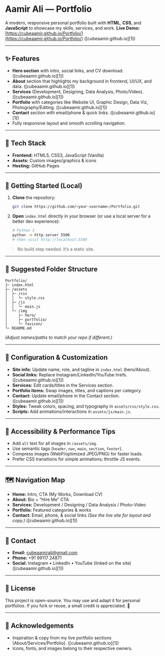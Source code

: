 # Aamir Ali — Portfolio

A modern, responsive personal portfolio built with **HTML**, **CSS**, and **JavaScript** to showcase my skills, services, and work.
**Live Demo:** [https://cubeaamir.github.io/Portfolio/](https://cubeaamir.github.io/Portfolio/) ([cubeaamir.github.io][1])

---

## ✨ Features

* **Hero section** with intro, social links, and CV download. ([cubeaamir.github.io][1])
* **About** section that highlights my background in frontend, UI/UX, and data. ([cubeaamir.github.io][1])
* **Services** (Development, Designing, Data Analysis, Photo/Video). ([cubeaamir.github.io][1])
* **Portfolio** with categories like Website UI, Graphic Design, Data Viz, Photography/Editing. ([cubeaamir.github.io][1])
* **Contact** section with email/phone & quick links. ([cubeaamir.github.io][1])
* Fully responsive layout and smooth scrolling navigation.

---

## 🧰 Tech Stack

* **Frontend:** HTML5, CSS3, JavaScript (Vanilla)
* **Assets:** Custom images/graphics & icons
* **Hosting:** GitHub Pages

---

## 🚀 Getting Started (Local)

1. **Clone** the repository:

   ```bash
   git clone https://github.com/<your-username>/Portfolio.git
   ```
2. **Open** `index.html` directly in your browser
   (or use a local server for a better dev experience):

   ```bash
   # Python 3
   python -m http.server 5500
   # then visit http://localhost:5500
   ```

> No build step needed. It’s a static site.

---

## 📁 Suggested Folder Structure

```
Portfolio/
├─ index.html
├─ /assets
│  ├─ /css
│  │  └─ style.css
│  ├─ /js
│  │  └─ main.js
│  └─ /img
│     ├─ hero/
│     ├─ portfolio/
│     └─ favicon/
└─ README.md
```

*(Adjust names/paths to match your repo if different.)*

---

## 🔧 Configuration & Customization

* **Site info:** Update name, role, and tagline in `index.html` (hero/About).
* **Social links:** Replace Instagram/LinkedIn/YouTube hrefs. ([cubeaamir.github.io][1])
* **Services:** Edit cards/titles in the Services section.
* **Portfolio items:** Swap images, titles, and captions per category.
* **Contact:** Update email/phone in the Contact section. ([cubeaamir.github.io][1])
* **Styles:** Tweak colors, spacing, and typography in `assets/css/style.css`.
* **Scripts:** Add animations/interactions in `assets/js/main.js`.

---

## 🧪 Accessibility & Performance Tips

* Add `alt` text for all images in `/assets/img`.
* Use semantic tags (`header`, `nav`, `main`, `section`, `footer`).
* Compress images (WebP/optimized JPEG/PNG) for faster loads.
* Prefer CSS transitions for simple animations; throttle JS events.

---

## 🗺️ Navigation Map

* **Home:** Intro, CTA (My Works, Download CV)
* **About:** Bio + “Hire Me” CTA
* **Services:** Development / Designing / Data Analysis / Photo–Video
* **Portfolio:** Featured categories & works
* **Contact:** Email, phone, & social links
  *(See the live site for layout and copy.)* ([cubeaamir.github.io][1])

---

## 📨 Contact

* **Email:** [cubeaamirali@gmail.com](mailto:cubeaamirali@gmail.com)
* **Phone:** +91 99117 24871
* **Social:** Instagram • LinkedIn • YouTube (linked on the site) ([cubeaamir.github.io][1])

---

## 📄 License

This project is open-source. You may use and adapt it for personal portfolios.
If you fork or reuse, a small credit is appreciated. 🙌

---

## 🙏 Acknowledgements

* Inspiration & copy from my live portfolio sections (About/Services/Portfolio). ([cubeaamir.github.io][1])
* Icons, fonts, and images belong to their respective owners.
